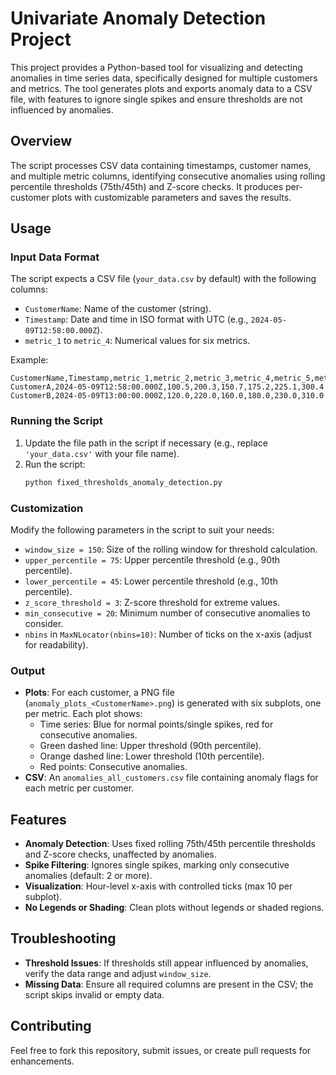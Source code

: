 # Univariate Anomaly Detection Project

This project provides a Python-based tool for visualizing and detecting anomalies in time series data, specifically designed for multiple customers and metrics. The tool generates plots and exports anomaly data to a CSV file, with features to ignore single spikes and ensure thresholds are not influenced by anomalies.

## Overview

The script processes CSV data containing timestamps, customer names, and multiple metric columns, identifying consecutive anomalies using rolling percentile thresholds (75th/45th) and Z-score checks. It produces per-customer plots with customizable parameters and saves the results.


## Usage

### Input Data Format
The script expects a CSV file (`your_data.csv` by default) with the following columns:
- `CustomerName`: Name of the customer (string).
- `Timestamp`: Date and time in ISO format with UTC (e.g., `2024-05-09T12:58:00.000Z`).
- `metric_1` to `metric_4`: Numerical values for six metrics.

Example:
```
CustomerName,Timestamp,metric_1,metric_2,metric_3,metric_4,metric_5,metric_6
CustomerA,2024-05-09T12:58:00.000Z,100.5,200.3,150.7,175.2,225.1,300.4
CustomerB,2024-05-09T13:00:00.000Z,120.0,220.0,160.0,180.0,230.0,310.0
```

### Running the Script
1. Update the file path in the script if necessary (e.g., replace `'your_data.csv'` with your file name).
2. Run the script:
   ```bash
   python fixed_thresholds_anomaly_detection.py
   ```

### Customization
Modify the following parameters in the script to suit your needs:
- `window_size = 150`: Size of the rolling window for threshold calculation.
- `upper_percentile = 75`: Upper percentile threshold (e.g., 90th percentile).
- `lower_percentile = 45`: Lower percentile threshold (e.g., 10th percentile).
- `z_score_threshold = 3`: Z-score threshold for extreme values.
- `min_consecutive = 20`: Minimum number of consecutive anomalies to consider.
- `nbins` in `MaxNLocator(nbins=10)`: Number of ticks on the x-axis (adjust for readability).

### Output
- **Plots**: For each customer, a PNG file (`anomaly_plots_<CustomerName>.png`) is generated with six subplots, one per metric. Each plot shows:
  - Time series: Blue for normal points/single spikes, red for consecutive anomalies.
  - Green dashed line: Upper threshold (90th percentile).
  - Orange dashed line: Lower threshold (10th percentile).
  - Red points: Consecutive anomalies.
- **CSV**: An `anomalies_all_customers.csv` file containing anomaly flags for each metric per customer.

## Features
- **Anomaly Detection**: Uses fixed rolling 75th/45th percentile thresholds and Z-score checks, unaffected by anomalies.
- **Spike Filtering**: Ignores single spikes, marking only consecutive anomalies (default: 2 or more).
- **Visualization**: Hour-level x-axis with controlled ticks (max 10 per subplot).
- **No Legends or Shading**: Clean plots without legends or shaded regions.

## Troubleshooting
- **Threshold Issues**: If thresholds still appear influenced by anomalies, verify the data range and adjust `window_size`.
- **Missing Data**: Ensure all required columns are present in the CSV; the script skips invalid or empty data.

## Contributing
Feel free to fork this repository, submit issues, or create pull requests for enhancements.
